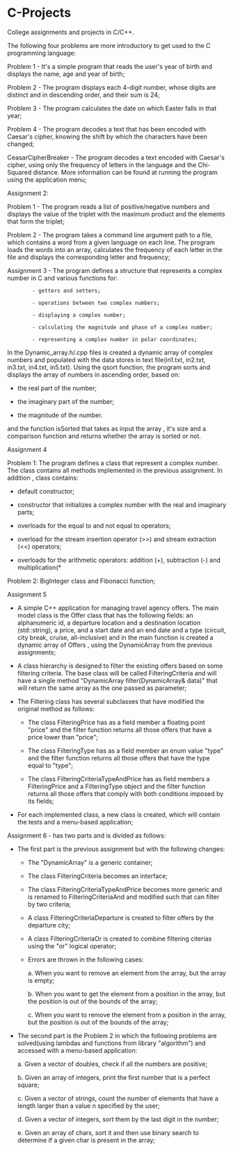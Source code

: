 # C-Projects
College assignments and projects in C/C++.



The following four problems are more introductory to get used to the C programming language:

Problem 1 - It's a simple program that reads the user's year of birth and displays the name, age and year of birth;

Problem 2 - The program displays each 4-digit number, whose digits are distinct and in descending order, and their sum is 24;

Problem 3 - The program calculates the date on which Easter falls in that year;

Problem 4 - The program decodes a text that has been encoded with Caesar's cipher, knowing the shift by which the characters have been changed;


CeasarCipherBreaker - The program decodes a text encoded with Caesar's cipher, using only the frequency of letters in the language and the Chi-Squared distance. More information can be found at running the program using the application menu;


Assignment 2:

  Problem 1 - The program reads a list of positive/negative numbers and displays the value of the triplet with the maximum product and the elements that form the triplet;
  
  Problem 2 - The program takes a command line argument path to a file, which contains a word from a given language on each line. The program loads the words into an array, calculates the frequency of each letter in the file and displays the corresponding letter and frequency;
 
 
Assignment 3 - The program defines a structure that represents a complex number in C and various functions for:

            - getters and setters;
            
            - operations between two complex numbers;
            
            - displaying a complex number;
            
            - calculating the magnitude and phase of a complex number;
            
            - representing a complex number in polar coordinates; 
            
In the Dynamic_array.h/.cpp files is created a dynamic array of complex numbers and populated with the data stores in text file(in1.txt, in2.txt, in3.txt, in4.txt, in5.txt). Using the qsort function, the program sorts and displays the array of numbers in ascending order, based on:

  - the real part of the number;

  - the imaginary part of the number;

  - the magnitude of the number.

and the function isSorted that takes as input the array , it's size and a comparison function and returns whether the array is sorted or not.


Assignment 4

  Problem 1: The program defines a class that represent a complex number. The class contains all methods implemented in the previous assignment. In addition , class contains:
  
  - default constructor;
  
  - constructor that initializes a complex number with the real and imaginary parts;

  - overloads for the equal to and not equal to operators;

  - overload for the stream insertion operator (>>) and stream extraction (<<) operators;

  - overloads for the arithmetic operators: addition (+), subtraction (-) and multiplication(*
  
  Problem 2: BigInteger class and Fibonacci function;


Assignment 5 
- A simple  C++ application for managing travel agency offers. The main model class is the Offer class that has the following fields: an alphanumeric id, a departure location and a destination location (std::string), a price, and a start date and an end date and a type (circuit, city break, cruise, all-inclusive) and in the main function is created a dynamic array of Offers , using the DynamicArray from the previous assignments;
              
- A class hierarchy is designed to filter the existing offers based on some filtering criteria. The base class will be called FilteringCriteria and will have a single method "DynamicArray filter(DynamicArray& data)" that will return the same array as the one passed as parameter;
              
- The Filtering class has several subclasses that have modified the original method as follows: 
  
  - The class FilteringPrice has as a field member a floating point "price" and the filter function returns all those offers that have a price lower than "price";

  - The class FilteringType has as a field member an enum value "type" and the filter function returns all those offers that have the type equal to "type";

  - The class FilteringCriteriaTypeAndPrice has as field members a FilteringPrice and a FilteringType object and the filter function returns all those offers that comply with both conditions imposed by its fields;

- For each implemented class, a new class is created, which will contain the tests and a menu-based application;


Assignment 6 - has two parts and is divided as follows:
  - The first part is the previous assignment but with the following changes:
    
    - The "DynamicArray" is a generic container;
    
    - The class FilteringCriteria becomes an interface;

    - The class FilteringCriteriaTypeAndPrice becomes more generic and is renamed to FilteringCriteriaAnd and modified such that can filter by two criteria;

    - A class FilteringCriteriaDeparture is created to filter offers by the departure city;

    - A class FilteringCriteriaOr is created to combine filtering citerias using the "or" logical operator;

     - Errors are thrown in the following cases:
     
        a.	When you want to remove an element from the array, but the array is empty;
        
        b.	When you want to get the element from a position in the array, but the position is out of the bounds of the array;
        
        c.	When you want to remove the element from a position in the array, but the position is out of the bounds of the array;
        

   - The second part is the Problem 2 in which the following problems are solved(using lambdas and functions from library "algorithm") and accessed with a menu-based application:
    
        a.	Given a vector of doubles, check if all the numbers are positive;
       
        b.	Given an array of integers, print the first number that is a perfect square;
        
        c.	Given a vector of strings, count the number of elements that have a length larger than a value n specified by the user;
        
        d.	Given a vector of integers, sort them by the last digit in the number;
        
        e.	Given an array of chars, sort it and then use binary search to determine if a given char is present in the array;
